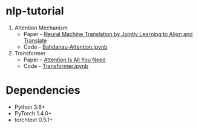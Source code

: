 # nlp-tutorial


1. Attention Mechanism
    - Paper - [Neural Machine Translation by Jointly
Learning to Align and Translate](https://arxiv.org/abs/1409.0473v2)
    - Code -
[Bahdanau-Attention.ipynb](./Attention-Mechanism/Bahdanau-Attention.ipynb)
2. Transformer
    - Paper - [Attention Is All You
Need](https://arxiv.org/abs/1706.03762)
    - Code -
[Transformer.ipynb](./Transformer/Transformer.ipynb)

# Dependencies

- Python 3.6+
- PyTorch 1.4.0+
- torchtext 0.5.1+
